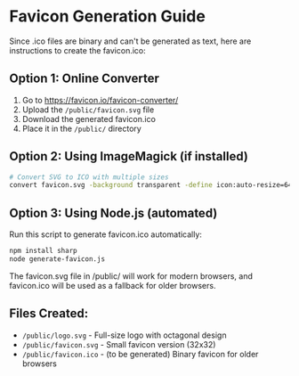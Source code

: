 # Favicon Generation Guide

Since .ico files are binary and can't be generated as text, here are instructions to create the favicon.ico:

## Option 1: Online Converter
1. Go to https://favicon.io/favicon-converter/
2. Upload the `/public/favicon.svg` file
3. Download the generated favicon.ico
4. Place it in the `/public/` directory

## Option 2: Using ImageMagick (if installed)
```bash
# Convert SVG to ICO with multiple sizes
convert favicon.svg -background transparent -define icon:auto-resize=64,48,32,16 favicon.ico
```

## Option 3: Using Node.js (automated)
Run this script to generate favicon.ico automatically:

```bash
npm install sharp
node generate-favicon.js
```

The favicon.svg file in /public/ will work for modern browsers, and favicon.ico will be used as a fallback for older browsers.

## Files Created:
- `/public/logo.svg` - Full-size logo with octagonal design
- `/public/favicon.svg` - Small favicon version (32x32)
- `/public/favicon.ico` - (to be generated) Binary favicon for older browsers